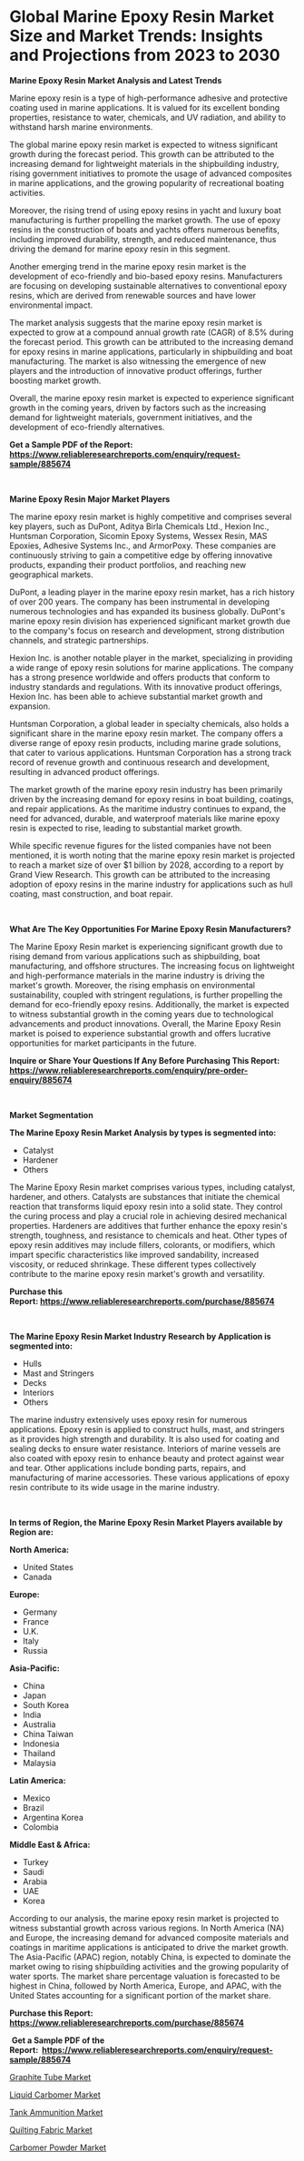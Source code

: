 <p><h1>Global Marine Epoxy Resin Market Size and Market Trends: Insights and Projections from 2023 to 2030</h1></p><p><strong>Marine Epoxy Resin Market Analysis and Latest Trends</strong></p>
<p><p>Marine epoxy resin is a type of high-performance adhesive and protective coating used in marine applications. It is valued for its excellent bonding properties, resistance to water, chemicals, and UV radiation, and ability to withstand harsh marine environments.</p><p>The global marine epoxy resin market is expected to witness significant growth during the forecast period. This growth can be attributed to the increasing demand for lightweight materials in the shipbuilding industry, rising government initiatives to promote the usage of advanced composites in marine applications, and the growing popularity of recreational boating activities.</p><p>Moreover, the rising trend of using epoxy resins in yacht and luxury boat manufacturing is further propelling the market growth. The use of epoxy resins in the construction of boats and yachts offers numerous benefits, including improved durability, strength, and reduced maintenance, thus driving the demand for marine epoxy resin in this segment.</p><p>Another emerging trend in the marine epoxy resin market is the development of eco-friendly and bio-based epoxy resins. Manufacturers are focusing on developing sustainable alternatives to conventional epoxy resins, which are derived from renewable sources and have lower environmental impact.</p><p>The market analysis suggests that the marine epoxy resin market is expected to grow at a compound annual growth rate (CAGR) of 8.5% during the forecast period. This growth can be attributed to the increasing demand for epoxy resins in marine applications, particularly in shipbuilding and boat manufacturing. The market is also witnessing the emergence of new players and the introduction of innovative product offerings, further boosting market growth.</p><p>Overall, the marine epoxy resin market is expected to experience significant growth in the coming years, driven by factors such as the increasing demand for lightweight materials, government initiatives, and the development of eco-friendly alternatives.</p></p>
<p><strong>Get a Sample PDF of the Report:&nbsp; <a href="https://www.reliableresearchreports.com/enquiry/request-sample/885674">https://www.reliableresearchreports.com/enquiry/request-sample/885674</a></strong></p>
<p>&nbsp;</p>
<p><strong>Marine Epoxy Resin Major Market Players</strong></p>
<p><p>The marine epoxy resin market is highly competitive and comprises several key players, such as DuPont, Aditya Birla Chemicals Ltd., Hexion Inc., Huntsman Corporation, Sicomin Epoxy Systems, Wessex Resin, MAS Epoxies, Adhesive Systems Inc., and ArmorPoxy. These companies are continuously striving to gain a competitive edge by offering innovative products, expanding their product portfolios, and reaching new geographical markets.</p><p>DuPont, a leading player in the marine epoxy resin market, has a rich history of over 200 years. The company has been instrumental in developing numerous technologies and has expanded its business globally. DuPont's marine epoxy resin division has experienced significant market growth due to the company's focus on research and development, strong distribution channels, and strategic partnerships.</p><p>Hexion Inc. is another notable player in the market, specializing in providing a wide range of epoxy resin solutions for marine applications. The company has a strong presence worldwide and offers products that conform to industry standards and regulations. With its innovative product offerings, Hexion Inc. has been able to achieve substantial market growth and expansion.</p><p>Huntsman Corporation, a global leader in specialty chemicals, also holds a significant share in the marine epoxy resin market. The company offers a diverse range of epoxy resin products, including marine grade solutions, that cater to various applications. Huntsman Corporation has a strong track record of revenue growth and continuous research and development, resulting in advanced product offerings.</p><p>The market growth of the marine epoxy resin industry has been primarily driven by the increasing demand for epoxy resins in boat building, coatings, and repair applications. As the maritime industry continues to expand, the need for advanced, durable, and waterproof materials like marine epoxy resin is expected to rise, leading to substantial market growth.</p><p>While specific revenue figures for the listed companies have not been mentioned, it is worth noting that the marine epoxy resin market is projected to reach a market size of over $1 billion by 2028, according to a report by Grand View Research. This growth can be attributed to the increasing adoption of epoxy resins in the marine industry for applications such as hull coating, mast construction, and boat repair.</p></p>
<p>&nbsp;</p>
<p><strong>What Are The Key Opportunities For Marine Epoxy Resin Manufacturers?</strong></p>
<p><p>The Marine Epoxy Resin market is experiencing significant growth due to rising demand from various applications such as shipbuilding, boat manufacturing, and offshore structures. The increasing focus on lightweight and high-performance materials in the marine industry is driving the market's growth. Moreover, the rising emphasis on environmental sustainability, coupled with stringent regulations, is further propelling the demand for eco-friendly epoxy resins. Additionally, the market is expected to witness substantial growth in the coming years due to technological advancements and product innovations. Overall, the Marine Epoxy Resin market is poised to experience substantial growth and offers lucrative opportunities for market participants in the future.</p></p>
<p><strong>Inquire or Share Your Questions If Any Before Purchasing This Report: <a href="https://www.reliableresearchreports.com/enquiry/pre-order-enquiry/885674">https://www.reliableresearchreports.com/enquiry/pre-order-enquiry/885674</a></strong></p>
<p>&nbsp;</p>
<p><strong>Market Segmentation</strong></p>
<p><strong>The Marine Epoxy Resin Market Analysis by types is segmented into:</strong></p>
<p><ul><li>Catalyst</li><li>Hardener</li><li>Others</li></ul></p>
<p><p>The Marine Epoxy Resin market comprises various types, including catalyst, hardener, and others. Catalysts are substances that initiate the chemical reaction that transforms liquid epoxy resin into a solid state. They control the curing process and play a crucial role in achieving desired mechanical properties. Hardeners are additives that further enhance the epoxy resin's strength, toughness, and resistance to chemicals and heat. Other types of epoxy resin additives may include fillers, colorants, or modifiers, which impart specific characteristics like improved sandability, increased viscosity, or reduced shrinkage. These different types collectively contribute to the marine epoxy resin market's growth and versatility.</p></p>
<p><strong>Purchase this Report:&nbsp;<a href="https://www.reliableresearchreports.com/purchase/885674">https://www.reliableresearchreports.com/purchase/885674</a></strong></p>
<p>&nbsp;</p>
<p><strong>The Marine Epoxy Resin Market Industry Research by Application is segmented into:</strong></p>
<p><ul><li>Hulls</li><li>Mast and Stringers</li><li>Decks</li><li>Interiors</li><li>Others</li></ul></p>
<p><p>The marine industry extensively uses epoxy resin for numerous applications. Epoxy resin is applied to construct hulls, mast, and stringers as it provides high strength and durability. It is also used for coating and sealing decks to ensure water resistance. Interiors of marine vessels are also coated with epoxy resin to enhance beauty and protect against wear and tear. Other applications include bonding parts, repairs, and manufacturing of marine accessories. These various applications of epoxy resin contribute to its wide usage in the marine industry.</p></p>
<p>&nbsp;</p>
<p><strong>In terms of Region, the Marine Epoxy Resin Market Players available by Region are:</strong></p>
<p>
    <p> <strong> North America: </strong>
        <ul>
            <li>United States</li>
            <li>Canada</li>
        </ul>
        </p> 
    <p> <strong> Europe: </strong>
        <ul>
            <li>Germany</li>
            <li>France</li>
            <li>U.K.</li>
            <li>Italy</li>
            <li>Russia</li>
        </ul>
        </p> 
    <p> <strong> Asia-Pacific: </strong>
        <ul>
            <li>China</li>
            <li>Japan</li>
            <li>South Korea</li>
            <li>India</li>
            <li>Australia</li>
            <li>China Taiwan</li>
            <li>Indonesia</li>
            <li>Thailand</li>
            <li>Malaysia</li>
        </ul>
        </p> 
    <p> <strong> Latin America: </strong>
        <ul>
            <li>Mexico</li>
            <li>Brazil</li>
            <li>Argentina Korea</li>
            <li>Colombia</li>
        </ul>
        </p> 
    <p> <strong> Middle East & Africa: </strong>
        <ul>
            <li>Turkey</li>
            <li>Saudi</li>
            <li>Arabia</li>
            <li>UAE</li>
            <li>Korea</li>
        </ul>
    </p>
    </p>
<p><p>According to our analysis, the marine epoxy resin market is projected to witness substantial growth across various regions. In North America (NA) and Europe, the increasing demand for advanced composite materials and coatings in maritime applications is anticipated to drive the market growth. The Asia-Pacific (APAC) region, notably China, is expected to dominate the market owing to rising shipbuilding activities and the growing popularity of water sports. The market share percentage valuation is forecasted to be highest in China, followed by North America, Europe, and APAC, with the United States accounting for a significant portion of the market share.</p></p>
<p><strong>Purchase this Report: <a href="https://www.reliableresearchreports.com/purchase/885674">https://www.reliableresearchreports.com/purchase/885674</a></strong></p>
<p>&nbsp;<strong>Get a Sample PDF of the Report:&nbsp;&nbsp;<a href="https://www.reliableresearchreports.com/enquiry/request-sample/885674">https://www.reliableresearchreports.com/enquiry/request-sample/885674</a></strong></p>
<p><strong></strong></p>
<p><p><a href="https://github.com/marloy8/Market-Research-Report-List-1/blob/main/graphite-tube-market.md">Graphite Tube Market</a></p><p><a href="https://github.com/mahnoor2003/Market-Research-Report-List-1/blob/main/liquid-carbomer-market.md">Liquid Carbomer Market</a></p><p><a href="https://github.com/maliyahmorrow6654/Market-Research-Report-List-1/blob/main/tank-ammunition-market.md">Tank Ammunition Market</a></p><p><a href="https://github.com/aliciawhite5576/Market-Research-Report-List-1/blob/main/quilting-fabric-market.md">Quilting Fabric Market</a></p><p><a href="https://github.com/abdelrhmankishk22/Market-Research-Report-List-1/blob/main/carbomer-powder-market.md">Carbomer Powder Market</a></p></p>